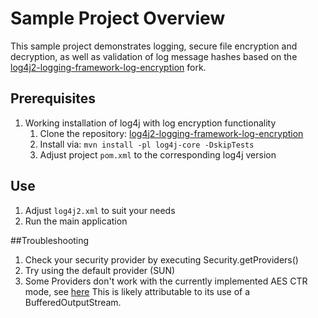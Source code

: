 # Sample Project Overview

This sample project demonstrates logging, secure file encryption and decryption, as well as validation of log message hashes based on the [log4j2-logging-framework-log-encryption](https://github.com/thomas-kh-tran/logging-log4j2-log-encryption) fork.

## Prerequisites

1. Working installation of log4j with log encryption functionality
   1. Clone the repository: [log4j2-logging-framework-log-encryption](https://github.com/thomas-kh-tran/logging-log4j2-log-encryption)
   2. Install via: `mvn install -pl log4j-core -DskipTests`
   3. Adjust project `pom.xml` to the corresponding log4j version

## Use

1. Adjust `log4j2.xml` to suit your needs
2. Run the main application

##Troubleshooting

1. Check your security provider by executing Security.getProviders() 
2. Try using the default provider (SUN)
3. Some Providers don't work with the currently implemented AES CTR mode,
 see [here](https://stackoverflow.com/questions/16292694/simulating-a-stream-cipher-with-aes-ctr) 
 This is likely attributable to its use of a BufferedOutputStream.